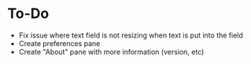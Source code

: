 # To-Do

- Fix issue where text field is not resizing when text is put into the field
- Create preferences pane
- Create "About" pane with more information (version, etc)